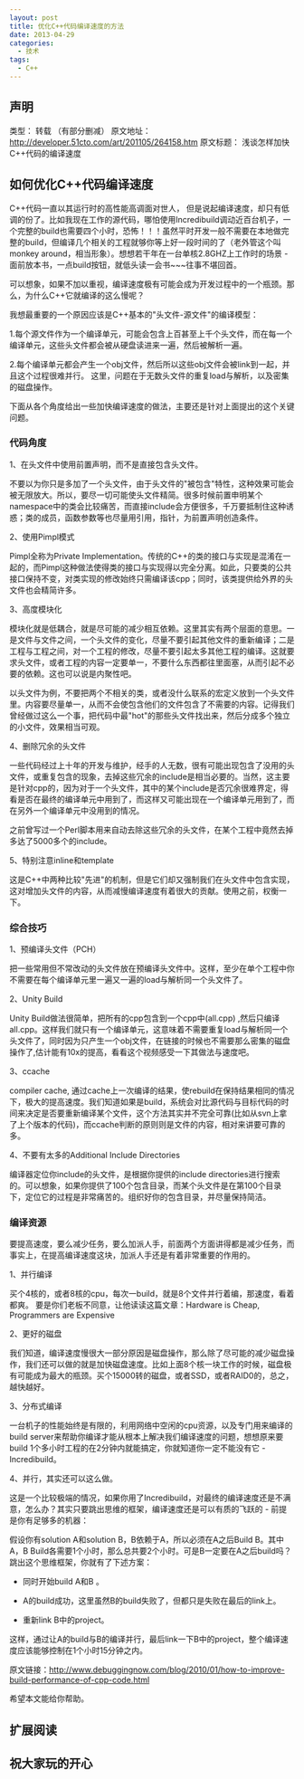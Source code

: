 ```yaml
---
layout: post
title: 优化C++代码编译速度的方法
date: 2013-04-29
categories:
  - 技术
tags:
  - C++
---
```

## 声明

类型： 转载 （有部分删减）
原文地址： http://developer.51cto.com/art/201105/264158.htm
原文标题： 浅谈怎样加快C++代码的编译速度

## 如何优化C++代码编译速度

C++代码一直以其运行时的高性能高调面对世人， 但是说起编译速度，却只有低调的份了。比如我现在工作的源代码，哪怕使用Incredibuild调动近百台机子，一个完整的build也需要四个小时，恐怖！！！虽然平时开发一般不需要在本地做完整的build，但编译几个相关的工程就够你等上好一段时间的了（老外管这个叫monkey around，相当形象）。想想若干年在一台单核2.8GHZ上工作时的场景 - 面前放本书，一点build按钮，就低头读一会书~~~往事不堪回首。

可以想象，如果不加以重视，编译速度极有可能会成为开发过程中的一个瓶颈。那么，为什么C++它就编译的这么慢呢？

我想最重要的一个原因应该是C++基本的"头文件-源文件"的编译模型：

1.每个源文件作为一个编译单元，可能会包含上百甚至上千个头文件，而在每一个编译单元，这些头文件都会被从硬盘读进来一遍，然后被解析一遍。 

2.每个编译单元都会产生一个obj文件，然后所以这些obj文件会被link到一起，并且这个过程很难并行。 
这里，问题在于无数头文件的重复load与解析，以及密集的磁盘操作。

下面从各个角度给出一些加快编译速度的做法，主要还是针对上面提出的这个关键问题。

### 代码角度

1、在头文件中使用前置声明，而不是直接包含头文件。

不要以为你只是多加了一个头文件，由于头文件的"被包含"特性，这种效果可能会被无限放大。所以，要尽一切可能使头文件精简。很多时候前置申明某个namespace中的类会比较痛苦，而直接include会方便很多，千万要抵制住这种诱惑；类的成员，函数参数等也尽量用引用，指针，为前置声明创造条件。

2、使用Pimpl模式

Pimpl全称为Private Implementation。传统的C++的类的接口与实现是混淆在一起的，而Pimpl这种做法使得类的接口与实现得以完全分离。如此，只要类的公共接口保持不变，对类实现的修改始终只需编译该cpp；同时，该类提供给外界的头文件也会精简许多。

3、高度模块化

模块化就是低耦合，就是尽可能的减少相互依赖。这里其实有两个层面的意思。一是文件与文件之间，一个头文件的变化，尽量不要引起其他文件的重新编译；二是工程与工程之间，对一个工程的修改，尽量不要引起太多其他工程的编译。这就要求头文件，或者工程的内容一定要单一，不要什么东西都往里面塞，从而引起不必要的依赖。这也可以说是内聚性吧。

以头文件为例，不要把两个不相关的类，或者没什么联系的宏定义放到一个头文件里。内容要尽量单一，从而不会使包含他们的文件包含了不需要的内容。记得我们曾经做过这么一个事，把代码中最"hot"的那些头文件找出来，然后分成多个独立的小文件，效果相当可观。

4、删除冗余的头文件

一些代码经过上十年的开发与维护，经手的人无数，很有可能出现包含了没用的头文件，或重复包含的现象，去掉这些冗余的include是相当必要的。当然，这主要是针对cpp的，因为对于一个头文件，其中的某个include是否冗余很难界定，得看是否在最终的编译单元中用到了，而这样又可能出现在一个编译单元用到了，而在另外一个编译单元中没用到的情况。

之前曾写过一个Perl脚本用来自动去除这些冗余的头文件，在某个工程中竟然去掉多达了5000多个的include。

5、特别注意inline和template

这是C++中两种比较"先进"的机制，但是它们却又强制我们在头文件中包含实现，这对增加头文件的内容，从而减慢编译速度有着很大的贡献。使用之前，权衡一下。

### 综合技巧

1、预编译头文件（PCH）

把一些常用但不常改动的头文件放在预编译头文件中。这样，至少在单个工程中你不需要在每个编译单元里一遍又一遍的load与解析同一个头文件了。

2、Unity Build

Unity Build做法很简单，把所有的cpp包含到一个cpp中(all.cpp) ,然后只编译all.cpp。这样我们就只有一个编译单元，这意味着不需要重复load与解析同一个头文件了，同时因为只产生一个obj文件，在链接的时候也不需要那么密集的磁盘操作了,估计能有10x的提高，看看这个视频感受一下其做法与速度吧。

3、ccache

compiler cache, 通过cache上一次编译的结果，使rebuild在保持结果相同的情况下，极大的提高速度。我们知道如果是build，系统会对比源代码与目标代码的时间来决定是否要重新编译某个文件，这个方法其实并不完全可靠(比如从svn上拿了上个版本的代码)，而ccache判断的原则则是文件的内容，相对来讲要可靠的多。

4、不要有太多的Additional Include Directories

编译器定位你include的头文件，是根据你提供的include directories进行搜索的。可以想象，如果你提供了100个包含目录，而某个头文件是在第100个目录下，定位它的过程是非常痛苦的。组织好你的包含目录，并尽量保持简洁。

### 编译资源

要提高速度，要么减少任务，要么加派人手，前面两个方面讲得都是减少任务，而事实上，在提高编译速度这块，加派人手还是有着非常重要的作用的。

1、并行编译

买个4核的，或者8核的cpu，每次一build，就是8个文件并行着编，那速度，看着都爽。 要是你们老板不同意，让他读读这篇文章：Hardware is Cheap, Programmers are Expensive

2、更好的磁盘

我们知道，编译速度慢很大一部分原因是磁盘操作，那么除了尽可能的减少磁盘操作，我们还可以做的就是加快磁盘速度。比如上面8个核一块工作的时候，磁盘极有可能成为最大的瓶颈。买个15000转的磁盘，或者SSD，或者RAID0的，总之，越快越好。

3、分布式编译

一台机子的性能始终是有限的，利用网络中空闲的cpu资源，以及专门用来编译的build server来帮助你编译才能从根本上解决我们编译速度的问题，想想原来要build 1个多小时工程的在2分钟内就能搞定，你就知道你一定不能没有它 - Incredibuild。

4、并行，其实还可以这么做。

这是一个比较极端的情况，如果你用了Incredibuild，对最终的编译速度还是不满意，怎么办？其实只要跳出思维的框架，编译速度还是可以有质的飞跃的 - 前提是你有足够多的机器：

假设你有solution A和solution B，B依赖于A，所以必须在A之后Build B。其中A，B Build各需要1个小时，那么总共要2个小时。可是B一定要在A之后build吗？跳出这个思维框架，你就有了下述方案：

* 同时开始build A和B 。 

* A的build成功，这里虽然B的build失败了，但都只是失败在最后的link上。

* 重新link B中的project。

这样，通过让A的build与B的编译并行，最后link一下B中的project，整个编译速度应该能够控制在1个小时15分钟之内。

原文链接：http://www.debuggingnow.com/blog/2010/01/how-to-improve-build-performance-of-cpp-code.html

希望本文能给你帮助。


## 扩展阅读


## 祝大家玩的开心


